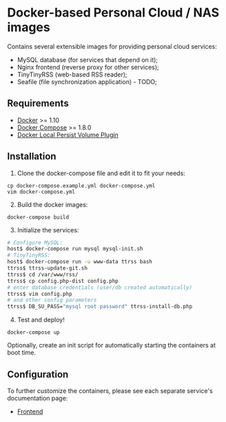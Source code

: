 # Docker-based Personal Cloud / NAS images

Contains several extensible images for providing personal cloud services:

- MySQL database (for services that depend on it);
- Nginx frontend (reverse proxy for other services);
- TinyTinyRSS (web-based RSS reader);
- Seafile (file synchronization application) - TODO;

## Requirements

- [Docker](https://www.docker.com/) >= 1.10
- [Docker Compose](https://docs.docker.com/compose/install/) >= 1.8.0
- [Docker Local Persist Volume Plugin](https://github.com/CWSpear/local-persist)

## Installation

1. Clone the docker-compose file and edit it to fit your needs:
```
cp docker-compose.example.yml docker-compose.yml
vim docker-compose.yml
```

2. Build the docker images:

```
docker-compose build
```

3. Initialize the services:

```bash
# Configure MySQL:
host$ docker-compose run mysql mysql-init.sh
# TinyTinyRSS:
host$ docker-compose run -u www-data ttrss bash
ttrss$ ttrss-update-git.sh
ttrss$ cd /var/www/rss/
ttrss$ cp config.php-dist config.php
# enter database credentials (user/db created automatically)
ttrss$ vim config.php
# and other config parameters
ttrss$ DB_SU_PASS="mysql root password" ttrss-install-db.php
```

4. Test and deploy!

```
docker-compose up
```

Optionally, create an init script for automatically starting the containers at boot time.

## Configuration

To further customize the containers, please see each separate service's documentation page:

- [Frontend](docs/Frontend.md)


